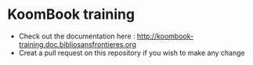 # KoomBook training

- Check out the documentation here : http://koombook-training.doc.bibliosansfrontieres.org
- Creat a pull request on this repository if you wish to make any change

